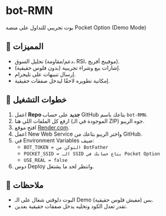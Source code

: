 # bot-RMN

بوت تجريبي للتداول على منصة Pocket Option (Demo Mode)

## 🚀 المميزات
- تحليل السوق (دعم/مقاومة، RSI، موفينج أفريج).
- إشارات بيع وشراء تجريبية (بدون فلوس حقيقية).
- إرسال تنبيهات على تليجرام.
- إمكانية تطويره لاحقًا ليدخل صفقات حقيقية.

## 📌 خطوات التشغيل
1. اعمل **Repo جديد** على حساب GitHub بتاعك باسم `bot-RMN`.
2. ارفع كل الملفات اللي هنا (الموجودة في الـ ZIP) جوه الريبو.
3. افتح موقع [Render.com](https://render.com).
4. اعمل New Web Service واختر الريبو بتاعك من GitHub.
5. في Environment Variables ضيف:
   - `BOT_TOKEN = التوكن من BotFather`
   - `POCKET_SSID = الـ SSID بتاع حسابك في Pocket Option`
   - `USE_REAL = false`
6. دوس Deploy وانتظر لحد ما يشتغل.

## 📝 ملاحظات
- البوت دلوقتي شغال على الـ Demo بس (مفيش فلوس حقيقية).
- تقدر تعدل الكود وتخليه يدخل صفقات حقيقية بعدين.
